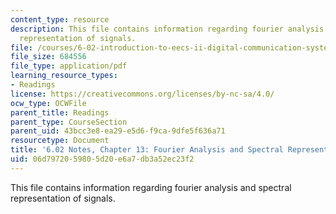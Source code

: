```yaml
---
content_type: resource
description: This file contains information regarding fourier analysis and spectral
  representation of signals.
file: /courses/6-02-introduction-to-eecs-ii-digital-communication-systems-fall-2012/06d7972059805d20e6a7db3a52ec23f2_MIT6_02F12_chap13.pdf
file_size: 684556
file_type: application/pdf
learning_resource_types:
- Readings
license: https://creativecommons.org/licenses/by-nc-sa/4.0/
ocw_type: OCWFile
parent_title: Readings
parent_type: CourseSection
parent_uid: 43bcc3e8-ea29-e5d6-f9ca-9dfe5f636a71
resourcetype: Document
title: '6.02 Notes, Chapter 13: Fourier Analysis and Spectral Representation of Signals'
uid: 06d79720-5980-5d20-e6a7-db3a52ec23f2
---
```

This file contains information regarding fourier analysis and spectral representation of signals.